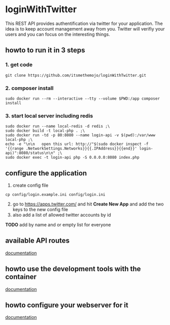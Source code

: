 # loginWithTwitter

This REST API provides authentification via twitter for your application. The idea is to keep account management away from you.
Twitter will verifiy your users and you can focus on the interesting things.

## howto to run it in 3 steps

### 1. get code
```
git clone https://github.com/itsmethemojo/loginWithTwitter.git
```
### 2. composer install

```
sudo docker run --rm --interactive --tty --volume $PWD:/app composer install
```

### 3. start local server including redis

```
sudo docker run --name local-redis -d redis ;\
sudo docker build -t local-php . ;\
sudo docker run -td -p 80:8080 --name login-api -v $(pwd):/var/www local-php ;\
echo -e "\n\n   open this url: http://"$(sudo docker inspect -f '{{range .NetworkSettings.Networks}}{{.IPAddress}}{{end}}' login-api)":8080/status\n\n" ;\
sudo docker exec -t login-api php -S 0.0.0.0:8080 index.php

```

## configure the application

1. create config file
```
cp config/login.example.ini config/login.ini
```
2. go to https://apps.twitter.com/ and hit **Create New App** and add the two keys to the new config file
3. also add a list of allowed twitter accounts by id

**TODO** add by name and or empty list for everyone

## available API routes

[documentation](documentation/routes.md)

## howto use the development tools with the container

[documentation](documentation/tools.md)

## howto configure your webserver for it

[documentation](https://www.slimframework.com/docs/start/web-servers.html)
